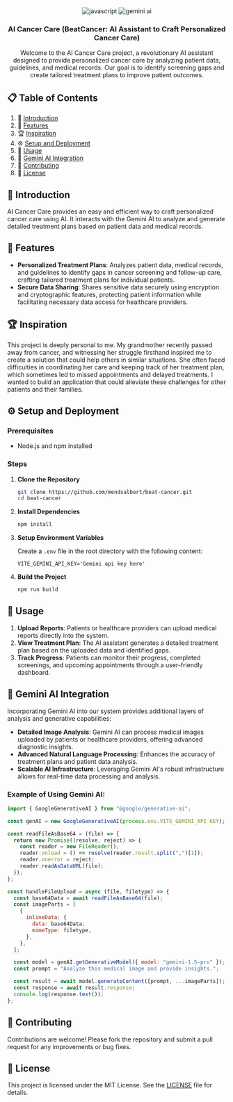 <div align="center">
  <br />
  <a href="https://www.imghippo.com/i/ZK4zy1722288141.jpg" title="Project Screenshot" target="_blank">
  </a>
  <br />
  <div>
    <img src="https://img.shields.io/badge/-JavaScript-black?style=for-the-badge&logoColor=white&logo=javascript&color=F7DF1E" alt="javascript" />
    <img src="https://img.shields.io/badge/-Gemini AI-black?style=for-the-badge&logoColor=white&logo=gemini&color=412991" alt="gemini ai" />
  </div>
  <h3 align="center">AI Cancer Care (BeatCancer: AI Assistant to Craft Personalized Cancer Care)</h3>
  <div align="center">
    Welcome to the AI Cancer Care project, a revolutionary AI assistant designed to provide personalized cancer care by analyzing patient data, guidelines, and medical records. Our goal is to identify screening gaps and create tailored treatment plans to improve patient outcomes.
  </div>
</div>

## 📋 Table of Contents

1. 🤖 [Introduction](#introduction)
2. 🔋 [Features](#features)
3. 🏆 [Inspiration](#inspiration)
4. ⚙️ [Setup and Deployment](#setup-and-deployment)
5. 🚀 [Usage](#usage)
6. 🌠 [Gemini AI Integration](#gemini-ai-integration)
7. 🤝 [Contributing](#contributing)
8. 📜 [License](#license)

## 🤖 Introduction

AI Cancer Care provides an easy and efficient way to craft personalized cancer care using AI. It interacts with the Gemini AI to analyze and generate detailed treatment plans based on patient data and medical records.

## 🔋 Features

- **Personalized Treatment Plans**: Analyzes patient data, medical records, and guidelines to identify gaps in cancer screening and follow-up care, crafting tailored treatment plans for individual patients.
- **Secure Data Sharing**: Shares sensitive data securely using encryption and cryptographic features, protecting patient information while facilitating necessary data access for healthcare providers.

## 🏆 Inspiration

This project is deeply personal to me. My grandmother recently passed away from cancer, and witnessing her struggle firsthand inspired me to create a solution that could help others in similar situations. She often faced difficulties in coordinating her care and keeping track of her treatment plan, which sometimes led to missed appointments and delayed treatments. I wanted to build an application that could alleviate these challenges for other patients and their families.

## ⚙️ Setup and Deployment

### Prerequisites

- Node.js and npm installed

### Steps

1. **Clone the Repository**

   ```bash
   git clone https://github.com/mendsalbert/beat-cancer.git
   cd beat-cancer
   ```

2. **Install Dependencies**

   ```bash
   npm install
   ```

3. **Setup Environment Variables**

   Create a `.env` file in the root directory with the following content:

   ```plaintext
   VITE_GEMINI_API_KEY='Gemini api key here'
   ```

4. **Build the Project**

   ```bash
   npm run build
   ```

## 🚀 Usage

1. **Upload Reports**: Patients or healthcare providers can upload medical reports directly into the system.
2. **View Treatment Plan**: The AI assistant generates a detailed treatment plan based on the uploaded data and identified gaps.
3. **Track Progress**: Patients can monitor their progress, completed screenings, and upcoming appointments through a user-friendly dashboard.

## 🌠 Gemini AI Integration

Incorporating Gemini AI into our system provides additional layers of analysis and generative capabilities:

- **Detailed Image Analysis**: Gemini AI can process medical images uploaded by patients or healthcare providers, offering advanced diagnostic insights.
- **Advanced Natural Language Processing**: Enhances the accuracy of treatment plans and patient data analysis.
- **Scalable AI Infrastructure**: Leveraging Gemini AI's robust infrastructure allows for real-time data processing and analysis.

### Example of Using Gemini AI:

```javascript
import { GoogleGenerativeAI } from "@google/generative-ai";

const genAI = new GoogleGenerativeAI(process.env.VITE_GEMINI_API_KEY);

const readFileAsBase64 = (file) => {
  return new Promise((resolve, reject) => {
    const reader = new FileReader();
    reader.onload = () => resolve(reader.result.split(",")[1]);
    reader.onerror = reject;
    reader.readAsDataURL(file);
  });
};

const handleFileUpload = async (file, filetype) => {
  const base64Data = await readFileAsBase64(file);
  const imageParts = [
    {
      inlineData: {
        data: base64Data,
        mimeType: filetype,
      },
    },
  ];

  const model = genAI.getGenerativeModel({ model: "gemini-1.5-pro" });
  const prompt = "Analyze this medical image and provide insights.";

  const result = await model.generateContent([prompt, ...imageParts]);
  const response = await result.response;
  console.log(response.text());
};
```

## 🤝 Contributing

Contributions are welcome! Please fork the repository and submit a pull request for any improvements or bug fixes.

## 📜 License

This project is licensed under the MIT License. See the [LICENSE](LICENSE) file for details.
